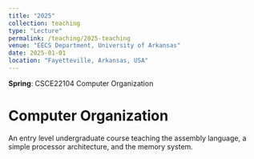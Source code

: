 ```yaml
---
title: "2025"
collection: teaching
type: "Lecture"
permalink: /teaching/2025-teaching
venue: "EECS Department, University of Arkansas"
date: 2025-01-01
location: "Fayetteville, Arkansas, USA"
---
```


**Spring**: CSCE22104 Computer Organization

Computer Organization
======
An entry level undergraduate course teaching the assembly language, a simple processor architecture, and the memory system.

